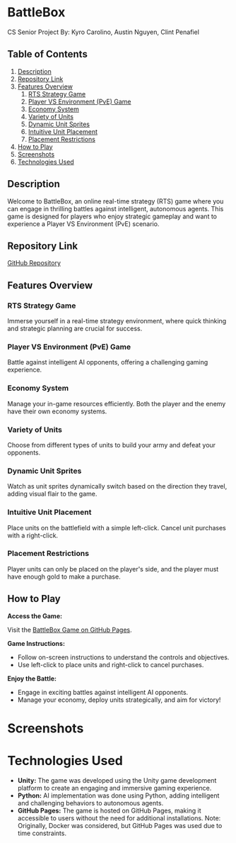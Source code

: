 # BattleBox
CS Senior Project
By: Kyro Carolino, Austin Nguyen, Clint Penafiel

## Table of Contents
1. [Description](#description)
2. [Repository Link](#repository-link)
3. [Features Overview](#features-overview)
   1. [RTS Strategy Game](#rts-strategy-game)
   2. [Player VS Environment (PvE) Game](#player-vs-environment-pve-game)
   3. [Economy System](#economy-system)
   4. [Variety of Units](#variety-of-units)
   5. [Dynamic Unit Sprites](#dynamic-unit-sprites)
   6. [Intuitive Unit Placement](#intuitive-unit-placement)
   7. [Placement Restrictions](#placement-restrictions)
4. [How to Play](#how-to-play)
5. [Screenshots](#screenshots)
6. [Technologies Used](#technologies-used)


## Description
Welcome to BattleBox, an online real-time strategy (RTS) game where you can engage in thrilling battles against intelligent, autonomous agents. This game is designed for players who enjoy strategic gameplay and want to experience a Player VS Environment (PvE) scenario.

## Repository Link
[GitHub Repository](https://github.com/ClintPenafiel/BattleBox)

## Features Overview
### RTS Strategy Game
Immerse yourself in a real-time strategy environment, where quick thinking and strategic planning are crucial for success.

### Player VS Environment (PvE) Game
Battle against intelligent AI opponents, offering a challenging gaming experience.

### Economy System
Manage your in-game resources efficiently. Both the player and the enemy have their own economy systems.

### Variety of Units
Choose from different types of units to build your army and defeat your opponents.

### Dynamic Unit Sprites
Watch as unit sprites dynamically switch based on the direction they travel, adding visual flair to the game.

### Intuitive Unit Placement
Place units on the battlefield with a simple left-click. Cancel unit purchases with a right-click.

### Placement Restrictions
Player units can only be placed on the player's side, and the player must have enough gold to make a purchase.

## How to Play
**Access the Game:**

Visit the [BattleBox Game on GitHub Pages](https://clintpenafiel.github.io/BattleBox/).

**Game Instructions:**

- Follow on-screen instructions to understand the controls and objectives.
- Use left-click to place units and right-click to cancel purchases.

**Enjoy the Battle:**

- Engage in exciting battles against intelligent AI opponents.
- Manage your economy, deploy units strategically, and aim for victory!

# Screenshots

# Technologies Used
- **Unity:** The game was developed using the Unity game development platform to create an engaging and immersive gaming experience.
- **Python:** AI implementation was done using Python, adding intelligent and challenging behaviors to autonomous agents.
- **GitHub Pages:** The game is hosted on GitHub Pages, making it accessible to users without the need for additional installations. Note: Originally, Docker was considered, but GitHub Pages was used due to time constraints.


